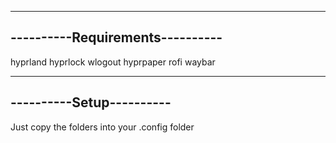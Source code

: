 --------------------------------
----------Requirements----------
--------------------------------
hyprland
hyprlock
wlogout
hyprpaper
rofi
waybar

-------------------------
----------Setup----------
-------------------------
Just copy the folders into your .config folder
